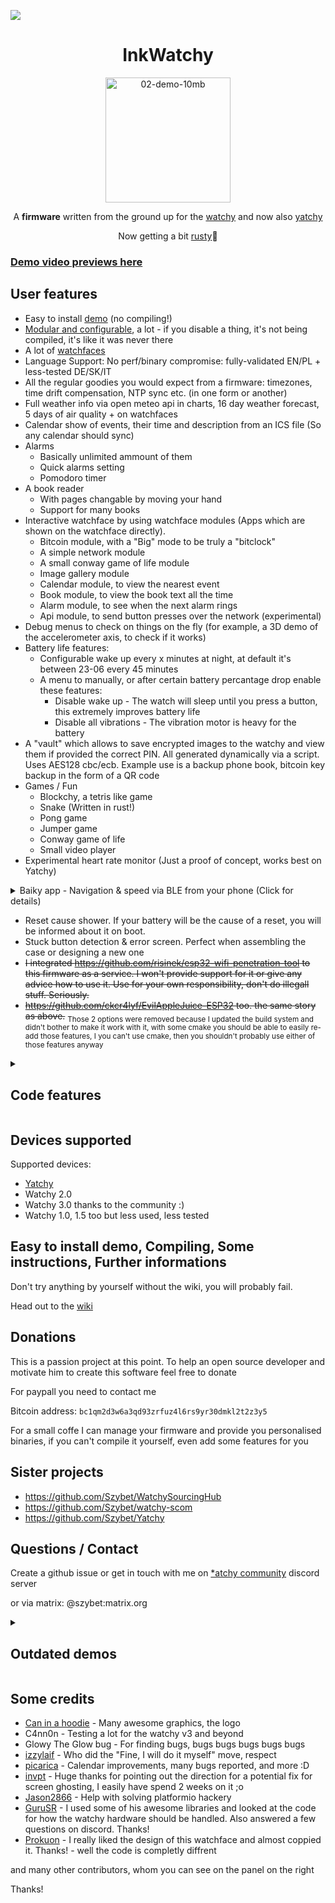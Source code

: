 [![](https://dcbadge.limes.pink/api/server/6PUmRXZRGD)](https://discord.gg/6PUmRXZRGD)

<h1 align="center">
  InkWatchy
</h1>

<p align="center">
<img src="https://github.com/user-attachments/assets/848177ae-2931-4a7a-bb6a-09255235c6c0" alt="02-demo-10mb" width=200px height=200px />
</p>
<p align="center">
A <b>firmware</b> written from the ground up for the <a href="https://watchy.sqfmi.com">watchy</a> and now also <a href="https://github.com/Szybet/Yatchy">yatchy</a>
</p>
<p align="center">
Now getting a bit <a href="https://github.com/Szybet/InkWatchy/tree/master/components/rusty/inkrusty">rusty</a>🦀
</p>
  
### [Demo video previews here](https://github.com/Szybet/InkWatchy/wiki/Demo-videos)
  
## User features
- Easy to install [demo](https://github.com/Szybet/InkWatchy/wiki/Trying-out-the-demo-firmware) (no compiling!)
- [Modular and configurable](https://github.com/Szybet/InkWatchy/blob/master/src/defines/templates/gifnoc-template.h), a lot - if you disable a thing, it's not being compiled, it's like it was never there
- A lot of [watchfaces](https://github.com/Szybet/InkWatchy/wiki/Watchfaces)
- Language Support: No perf/binary compromise: fully-validated EN/PL + less-tested DE/SK/IT
- All the regular goodies you would expect from a firmware: timezones, time drift compensation, NTP sync etc. (in one form or another)
- Full weather info via open meteo api in charts, 16 day weather forecast, 5 days of air quality + on watchfaces
- Calendar show of events, their time and description from an ICS file (So any calendar should sync)
- Alarms
  - Basically unlimited ammount of them
  - Quick alarms setting
  - Pomodoro timer
- A book reader
   - With pages changable by moving your hand
   - Support for many books
- Interactive watchface by using watchface modules (Apps which are shown on the watchface directly).
    - Bitcoin module, with a "Big" mode to be truly a "bitclock"
    - A simple network module
    - A small conway game of life module
    - Image gallery module
    - Calendar module, to view the nearest event
    - Book module, to view the book text all the time
    - Alarm module, to see when the next alarm rings
    - Api module, to send button presses over the network (experimental)
- Debug menus to check on things on the fly (for example, a 3D demo of the accelerometer axis, to check if it works)
- Battery life features:
   - Configurable wake up every x minutes at night, at default it's between 23-06 every 45 minutes
   - A menu to manually, or after certain battery percantage drop enable these features:
      - Disable wake up - The watch will sleep until you press a button, this extremely improves battery life
      - Disable all vibrations - The vibration motor is heavy for the battery
- A "vault" which allows to save encrypted images to the watchy and view them if provided the correct PIN. All generated dynamically via a script. Uses AES128 cbc/ecb. Example use is a backup phone book, bitcoin key backup in the form of a QR code
- Games / Fun
   - Blockchy, a tetris like game
   - Snake (Written in rust!)
   - Pong game
   - Jumper game
   - Conway game of life
   - Small video player
- Experimental heart rate monitor (Just a proof of concept, works best on Yatchy)
<details> <summary>Baiky app - Navigation & speed via BLE from your phone (Click for details)</summary>

https://github.com/user-attachments/assets/3d48897d-3a77-451f-aa51-28c9be33d1fc

A weekend project and a weekend feature, so it looks like it looks, but works well and does the job, further notes:
- the app is not open source & available to the public (The InkWatchy side of code is) for the simple reason that BLE sucks and I don't feel like supporting every device out there, works for me. If you really want it, well:
  - **I won't help anyone with issues with the app, even if you get it by the ways below, you can report the issue, I may fix it, but I don't promise anything**
  - Yatchy owners can request it and I will share it, no questions asked
  - Discord server regulars, InkWatchy contributors too
  - Some donations (Not only to me, but to some nonprofit organisations too, specified when the topic appears)

</details>

- Reset cause shower. If your battery will be the cause of a reset, you will be informed about it on boot.
- Stuck button detection & error screen. Perfect when assembling the case or designing a new one
- ~~I integrated https://github.com/risinek/esp32-wifi-penetration-tool to this firmware as a service. I won't provide support for it or give any advice how to use it. Use for your own responsibility, don't do illegall stuff. Seriously.~~
- ~~https://github.com/ckcr4lyf/EvilAppleJuice-ESP32 too. the same story as above.~~ <sub>Those 2 options were removed because I updated the build system and didn't bother to make it work with it, with some cmake you should be able to easily re-add those features, I you can't use cmake, then you shouldn't probably use either of those features anyway</sub>

<details> 
<summary><h2>Code features</h2></summary>

This list is outdated ;)

It doesn't use the watchy sub-class but it uses the same libraries. With that in mind, those are further diffrences from other firmwares:
<sub>Every small text is a reason why I was mad enough to rewrite everything myself...</sub>
- Welcome to contributions!
- It's splitted into files and folders <sub>In my opinion a file that has 5k lines is heresy</sub>
- It's function - not object based for the reason above and to make it easier for beginners to use
- It uses free rtos tasks where needed
- All resources like images, fonts, books are converted into variables dynamically via scripts. Editing images, changing font spacing is just one click. <sub>I can't believe I was the first to make this that way</sub>
- The Ui is dynamically written. There are functions to do it eassly. Adding a new menu is just a few lines for example<sub>It's not just a collection of drawBitmap</sub>
- It has a "manager" and design for various apps to run eassly
- Has logs via serial. They can be disabled that they don't get compiled with changing one define - and the code doesn't look bad because it's a macro. Amazing <sub>Yea, this is a feature compared to other ones I have looked at</sub>
- Uses libraries instead of pure calls to NTP or open weather
- Many configurable values via defines in config.h
- Many debugging tools in config.h
- Most UI is rendered only when needed / values it's showing changed. Good for battery life
- <sub> Proper variable naming and camelCase everywhere</sub>
- LittleFS is used instead of NVS. Which means better code, logs in file system. Resources not uploaded on every program change. Awesome
- Various tasks which speed up the debugging / development process (`resources/tools/other/tasks`)

</details>

## Devices supported
Supported devices:
- [Yatchy](https://github.com/Szybet/Yatchy)
- Watchy 2.0
- Watchy 3.0 thanks to the community :)
- Watchy 1.0, 1.5 too but less used, less tested

## Easy to install demo, Compiling, Some instructions, Further informations
Don't try anything by yourself without the wiki, you will probably fail.

Head out to the [wiki](https://github.com/Szybet/InkWatchy/wiki)

## Donations
This is a passion project at this point. To help an open source developer and motivate him to create this software feel free to donate

For paypall you need to contact me

Bitcoin address: `bc1qm2d3w6a3qd93zrfuz4l6rs9yr30dmkl2t2z3y5`

For a small coffe I can manage your firmware and provide you personalised binaries, if you can't compile it yourself, even add some features for you

## Sister projects
- https://github.com/Szybet/WatchySourcingHub
- https://github.com/Szybet/watchy-scom
- https://github.com/Szybet/Yatchy

## Questions / Contact
Create a github issue or get in touch with me on <a href="https://discord.gg/6PUmRXZRGD">*atchy community</a> discord server

or via matrix: @szybet:matrix.org

<details>
<summary><h2>Outdated demos</h2></summary>
Speed is messed up because of recording.

### Demo of 1.0
https://github.com/user-attachments/assets/91d169da-298a-425a-859c-2c9bc7fb6cf7

### Demo of version 0.4
https://github.com/Szybet/InkWatchy/assets/53944559/0c85d516-ff50-4440-9351-32780107e998

### demo of version 0.1
https://www.youtube.com/watch?v=gFOCqalJidQ

</details>

## Some credits
- [Can in a hoodie](https://www.youtube.com/@cat_in_a_hoodie_27) - Many awesome graphics, the logo
- C4nn0n - Testing a lot for the watchy v3 and beyond
- Glowy The Glow bug - For finding bugs, bugs bugs bugs bugs bugs
- [izzylaif](https://github.com/izzylaif) - Who did the "Fine, I will do it myself" move, respect
- [picarica](https://github.com/picarica) - Calendar improvements, many bugs reported, and more :D
- [invpt](https://github.com/invpt) - Huge thanks for pointing out the direction for a potential fix for screen ghosting, I easily have spend 2 weeks on it ;o 
- [Jason2866](https://github.com/Jason2866) - Help with solving platformio hackery
- [GuruSR](https://github.com/GuruSR/Watchy_GSR) - I used some of his awesome libraries and looked at the code for how the watchy hardware should be handled. Also answered a few questions on discord. Thanks!
- [Prokuon](https://github.com/Prokuon/watchy-starfield/) - I really liked the design of this watchface and almost coppied it. Thanks! - well the code is completly diffrent

and many other contributors, whom you can see on the panel on the right

Thanks!
